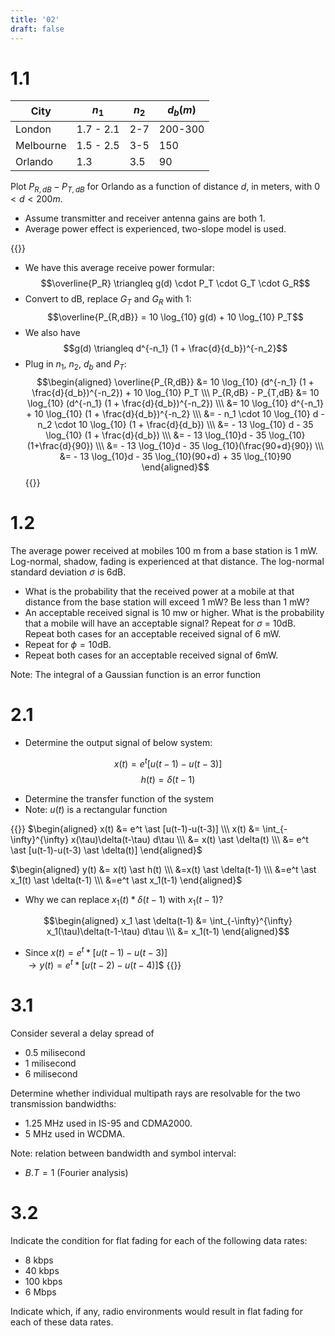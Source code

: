 ```yaml
---
title: '02'
draft: false
---
```


# 1.1
| City      | $n_1$     | $n_2$ | $d_b(m)$ |
|-----------|-----------|-------|----------|
| London    | 1.7 - 2.1 | 2-7   | 200-300  |
| Melbourne | 1.5 - 2.5 | 3-5   | 150      |
| Orlando   | 1.3       | 3.5   | 90       |

Plot $P_{R,dB} - P_{T,dB}$ for Orlando as a function of distance $d$, in meters, with $0 < d < 200m$.
- Assume transmitter and receiver antenna gains are both 1.
- Average power effect is experienced, two-slope model is used.

{{<hint type="note" title="Solution">}}
- We have this average receive power formular:
  $$\overline{P_R} \triangleq g(d) \cdot P_T \cdot G_T \cdot G_R$$
- Convert to dB, replace $G_T$ and $G_R$ with 1:
  $$\overline{P_{R,dB}} = 10 \log_{10} g(d) + 10 \log_{10} P_T$$
- We also have
  $$g(d) \triangleq d^{-n_1} (1 + \frac{d}{d_b})^{-n_2}$$
- Plug in $n_1$, $n_2$, $d_b$ and $P_T$:
  $$\begin{aligned}
  \overline{P_{R,dB}} &= 10 \log_{10} (d^{-n_1} (1 + \frac{d}{d_b})^{-n_2}) + 10 \log_{10} P_T \\\
  P_{R,dB} - P_{T,dB} &= 10 \log_{10} (d^{-n_1} (1 + \frac{d}{d_b})^{-n_2}) \\\
  &= 10 \log_{10} d^{-n_1} + 10 \log_{10} (1 + \frac{d}{d_b})^{-n_2} \\\
  &= - n_1 \cdot 10 \log_{10} d - n_2 \cdot 10 \log_{10} (1 + \frac{d}{d_b}) \\\
  &= - 13 \log_{10} d - 35 \log_{10} (1 + \frac{d}{d_b}) \\\
  &= - 13 \log_{10}d - 35 \log_{10}(1+\frac{d}{90}) \\\
  &= - 13 \log_{10}d - 35 \log_{10}(\frac{90+d}{90}) \\\
  &= - 13 \log_{10}d - 35 \log_{10}(90+d) + 35 \log_{10}90
  \end{aligned}$$
{{</hint>}}

# 1.2
The average power received at mobiles 100 m from a base station is 1 mW. Log-normal, shadow, fading is experienced at that distance. The log-normal standard deviation $\sigma$ is 6dB.
- What is the probability that the received power at a mobile at that distance from the base station will exceed 1 mW? Be less than 1 mW?
- An acceptable received signal is 10 mw or higher. What is the probability that a mobile will have an acceptable signal? Repeat for $\sigma$ = 10dB. Repeat both cases for an acceptable received signal of 6 mW.
- Repeat for $\phi = 10\text{dB}$.
- Repeat both cases for an acceptable received signal of $6\text{mW}$.

Note: The integral of a Gaussian function is an error function

# 2.1
- Determine the output signal of below system:

$$x(t) = e^t[u(t-1)-u(t-3)]$$
$$h(t) = \delta(t-1)$$

- Determine the transfer function of the system
- Note: $u(t)$ is a rectangular function

{{<hint type="note" title="Solution">}}
$\begin{aligned}
x(t) &= e^t \ast [u(t-1)-u(t-3)] \\\
x(t) &= \int_{-\infty}^{\infty} x(\tau)\delta(t-\tau) d\tau \\\
&= x(t) \ast \delta(t) \\\
&= e^t \ast [u(t-1)-u(t-3) \ast \delta(t)]
\end{aligned}$

$\begin{aligned}
y(t) &= x(t) \ast h(t) \\\
&=x(t) \ast \delta(t-1) \\\
&=e^t \ast x_1(t) \ast \delta(t-1) \\\
&=e^t \ast x_1(t-1)
\end{aligned}$

- Why we can replace $x_1(t) \ast \delta(t-1)$ with $x_1(t-1)$?

$$\begin{aligned}
x_1 \ast \delta(t-1) &= \int_{-\infty}^{\infty} x_1(\tau)\delta(t-1-\tau) d\tau \\\
&= x_1(t-1)
\end{aligned}$$

- Since $x(t) = e^t \ast [u(t-1)-u(t-3)]$\
  $\to y(t) = e^t \ast [u(t-2)-u(t-4)]$$
{{</hint>}}

# 3.1
Consider several a delay spread of
- 0.5 milisecond
- 1 milisecond
- 6 milisecond

Determine whether individual multipath rays are resolvable for the two transmission bandwidths:
- 1.25 MHz used in IS-95 and CDMA2000.
- 5 MHz used in WCDMA.

Note: relation between bandwidth and symbol interval:
- $B.T = 1$ (Fourier analysis)

# 3.2
Indicate the condition for flat fading for each of the following data rates:
- 8 kbps
- 40 kbps
- 100 kbps
- 6 Mbps

Indicate which, if any, radio environments would result in flat fading for each of these data rates.